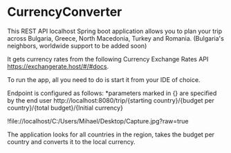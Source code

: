 # CurrencyConverter

This REST API localhost Spring boot application allows you to plan your trip across Bulgaria, Greece, North Macedonia, Turkey and Romania. (Bulgaria's neighbors, worldwide support to be added soon)

It gets currency rates from the following Currency Exchange Rates API https://exchangerate.host/#/#docs.

To run the app, all you need to do is start it from your IDE of choice.

Endpoint is configured as follows:
*parameters marked in {} are specified by the end user
http://localhost:8080/trip/{starting country}/{budget per country}/{total budget}/{Initial currency}

!file://localhost/C:/Users/Mihael/Desktop/Capture.jpg?raw=true

The application looks for all countries in the region, takes the budget per country and converts it to the local currency.
